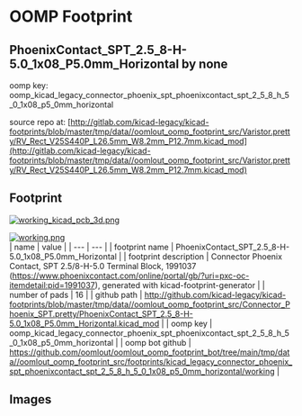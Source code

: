 # OOMP Footprint  
## PhoenixContact_SPT_2.5_8-H-5.0_1x08_P5.0mm_Horizontal  by none  
  
oomp key: oomp_kicad_legacy_connector_phoenix_spt_phoenixcontact_spt_2_5_8_h_5_0_1x08_p5_0mm_horizontal  
  
source repo at: [http://gitlab.com/kicad-legacy/kicad-footprints/blob/master/tmp/data//oomlout_oomp_footprint_src/Varistor.pretty/RV_Rect_V25S440P_L26.5mm_W8.2mm_P12.7mm.kicad_mod](http://gitlab.com/kicad-legacy/kicad-footprints/blob/master/tmp/data//oomlout_oomp_footprint_src/Varistor.pretty/RV_Rect_V25S440P_L26.5mm_W8.2mm_P12.7mm.kicad_mod)  
## Footprint  
  
[![working_kicad_pcb_3d.png](working_kicad_pcb_3d_600.png)](working_kicad_pcb_3d.png)  
  
[![working.png](working_600.png)](working.png)  
| name | value | 
| --- | --- | 
| footprint name | PhoenixContact_SPT_2.5_8-H-5.0_1x08_P5.0mm_Horizontal | 
| footprint description | Connector Phoenix Contact, SPT 2.5/8-H-5.0 Terminal Block, 1991037 (https://www.phoenixcontact.com/online/portal/gb/?uri=pxc-oc-itemdetail:pid=1991037), generated with kicad-footprint-generator | 
| number of pads | 16 | 
| github path | http://github.com/kicad-legacy/kicad-footprints/blob/master/tmp/data//oomlout_oomp_footprint_src/Connector_Phoenix_SPT.pretty/PhoenixContact_SPT_2.5_8-H-5.0_1x08_P5.0mm_Horizontal.kicad_mod | 
| oomp key | oomp_kicad_legacy_connector_phoenix_spt_phoenixcontact_spt_2_5_8_h_5_0_1x08_p5_0mm_horizontal | 
| oomp bot github | https://github.com/oomlout/oomlout_oomp_footprint_bot/tree/main/tmp/data//oomlout_oomp_footprint_src/footprints/kicad_legacy_connector_phoenix_spt_phoenixcontact_spt_2_5_8_h_5_0_1x08_p5_0mm_horizontal/working | 
## Images  
